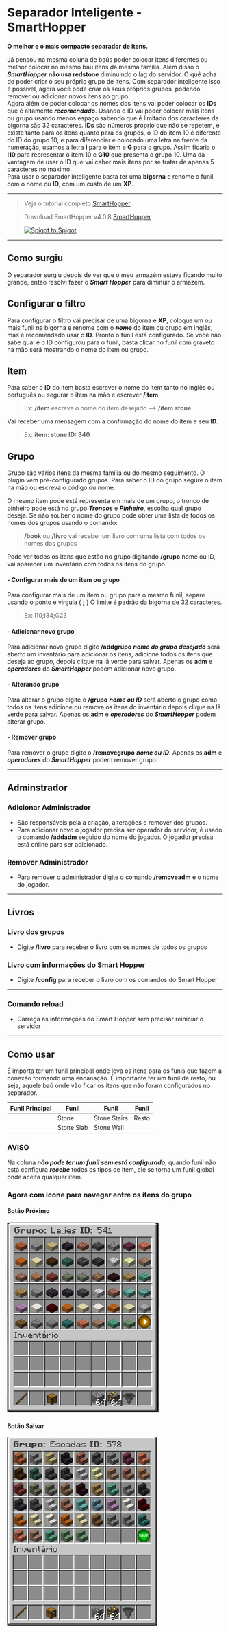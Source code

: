 
# Separador Inteligente - SmartHopper

**O melhor e o mais compacto separador de itens.**

Já pensou na mesma coluna de baús poder colocar itens diferentes ou melhor colocar no mesmo baú itens da mesma família.
Além disso o ***SmartHopper*** **não usa redstone** diminuindo o lag do servidor.
O quê acha de poder criar o seu próprio grupo de itens.
Com separador inteligente isso é possível, agora você pode criar os seus próprios grupos, podendo remover ou adicionar novos itens ao grupo.  
Agora além de poder colocar os nomes dos itens vai poder colocar os **IDs** que é altamente ***recomendado***. Usando o ID vai poder colocar mais itens ou grupo usando menos espaço sabendo que é limitado dos caracteres da bigorna são 32 caracteres.
**IDs** são números próprio que não se repetem, e existe tanto para os itens quanto para os grupos, o ID do item 10 é diferente do ID do grupo 10, e para diferenciar é colocado uma letra na frente da numeração, usamos a letra **I** para o item e **G** para o grupo. Assim ficaria o **I10** para representar o item 10 e **G10** que presenta o grupo 10.
Uma da vantagem de usar o ID que vai caber mais itens por se tratar de apenas 5 caracteres no máximo.  
Para usar o separador inteligente basta ter uma **bigorna** e renome o funil com o nome ou **ID**, com um custo de um **XP**.

---

> Veja o tutorial completo [SmartHopper](https://youtu.be/fBIeZ57ka1M)

> Download SmartHopper v4.0.8 [SmartHopper](https://github.com/elderbr/SmartHopper/raw/main/version/SmartHopper-4.0.8.jar)

> [![Spigot to Spigot](https://static.spigotmc.org/img/spigot.png)](https://www.spigotmc.org/resources/smarthopper.73646/)


---

## Como surgiu

O separador surgiu depois de ver que o meu armazém estava ficando muito grande, então resolvi fazer o ***Smart Hopper*** para diminuir o armazém.

## Configurar o filtro

Para configurar o filtro vai precisar de uma bigorna e **XP**,  coloque um ou mais funil na bigorna e renome com o ***~~nome~~*** do item ou grupo em inglês, mas é recomendado usar o **ID**.
Pronto o funil está configurado.
Se você não sabe qual é o ID configurou para o funil, basta clicar no funil com graveto na mão será mostrando o nome do item ou grupo. 

## Item
Para saber o **ID** do item basta escrever o nome do item tanto no inglês ou português ou segurar o item na mão e escrever **/item**.
>Ex: **/item** escreva o nome do item desejado --> **/item stone** 

Vai receber uma mensagem com a confirmação do nome do item e seu **ID**.
>Ex: **item: stone ID: 340**

## Grupo
Grupo são vários itens da mesma família ou do mesmo seguimento. O plugin vem pré-configurado grupos.
Para saber o ID do grupo segure o item na mão ou escreva o código ou nome. 

O mesmo item pode está representa em mais de um grupo, o tronco de pinheiro pode está no grupo ***Troncos*** e ***Pinheiro***, escolha qual grupo deseja.
Se não souber o nome do grupo pode obter uma lista de todos os nomes dos grupos usando o comando:
>**/book** ou **/livro** vai receber um livro com uma lista com todos os nomes dos grupos 

Pode ver todos os itens que estão no grupo digitando **/grupo** nome ou ID, vai aparecer um inventário com todos os itens do grupo.

#### -  Configurar mais de um item ou grupo
Para configurar mais de um item ou grupo para o mesmo funil, separe usando o ponto e virgula ( **;** )
O limite é padrão da bigorna de 32 caracteres.
> Ex: I10;I34;G23

#### - Adicionar novo grupo
Para adicionar novo grupo digite **/addgrupo** ***nome do grupo desejado*** será aberto um inventário para adicionar os itens, adicione todos os itens que deseja ao grupo, depois clique na lã verde para salvar.
Apenas os **adm** e ***operadores*** do ***SmartHopper*** podem adicionar novo grupo.

#### - Alterando grupo
Para alterar o grupo digite o **/grupo** ***nome ou ID*** será aberto o grupo como todos os itens adicione ou remova os itens do inventário depois clique na lã verde para salvar.
Apenas os **adm** e ***operadores*** do ***SmartHopper*** podem alterar grupo.

#### - Remover grupo
Para remover o grupo digite o **/removegrupo** ***nome ou ID***.
Apenas os **adm** e ***operadores*** do ***SmartHopper*** podem remover grupo.

___

## Adminstrador

### Adicionar Administrador
- São responsáveis pela a criação, alterações e remover dos grupos.
- Para adicionar novo o jogador precisa ser operador do servidor, é usado o comando **/addadm** seguido do nome 
do jogador. O jogador precisa está online para ser adicionado.

### Remover Administrador
- Para remover o administrador digite o comando **/removeadm** e o nome do jogador.

---

## Livros

### Livro dos grupos
- Digite **/livro** para receber o livro com os nomes de todos os grupos

### Livro com informações do Smart Hopper
- Digite **/config** para receber o livro com os comandos do Smart Hopper

---

### Comando reload
- Carrega as informações do Smart Hopper sem precisar reiniciar o servidor

---

## Como usar

É importa ter um funil principal onde leva os itens para os funis que fazem a conexão formando uma encanação.
É importante ter um funil de resto, ou seja, aquele baú onde vão ficar os itens que não foram configurados no separador.

| Funil Principal |    Funil  |  Funil       |       Funil   |
| --------------|-----------|--------------|---------------|
| 				| Stone     | Stone Stairs |  Resto        |
|               | Stone Slab | Stone Wall   |               |


### AVISO
Na coluna ***não pode ter um funil sem está configurado***, quando funil não está configura ***recebe*** todos os tipos de item, ele se torna um funil global onde aceita qualquer item.


### Agora com icone para navegar entre os itens do grupo

#### Botão Próximo
![Ir para próxima página](https://github.com/elderbr/SmartHopper/raw/main/src/main/resources/img/btn_next.png)

#### Botão Salvar
![botão salvar](https://github.com/elderbr/SmartHopper/raw/main/src/main/resources/img/btn_save.png)